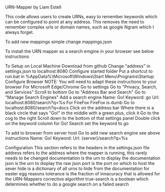 URN-Mapper by Liam Estell

This code allows users to create URNs, easy to remember keywords which can be configured to point at any address.
This removes the need to remember complex urls or domain names, such as google Ngram which I always forget.

To add new mappings simple change mappings.json

To install the URN mapper as a search emgine in your browser see below instructions

To Setup on Local Machine
    Download from github
    Change "address" in settings.json to localhost:8080
    Configure started folder
        Put a shortcut to run.bat in %AppData%\Microsoft\Windows\Start Menu\Programs\Startup
    Configure Browser
        NOTE: You will need to adapt these instructions to your browser
        For Microsoft Edge/Chrome
            Go to settings
            Go to "Privacy, Search, and Services"
            Scroll to bottom
            Go to "Address Bar and Search"
            Go to "Manage Search Engines"
            Add a search engine
                Name: Go!
                Keyword: go
                Url: localhost:8080/search?q=%s
	For FireFox
		FireFox is dumb
		Go to localhost:8080/search?q=docs
		Click on the address bar
		Where there is a black circle that says "Go!" in the middle with a green plus, click it
		Go to the cog to the right
		Scroll down to the bottom of that settings panel
		Double click on the keyword column for Go! Search
		set the keyword to go

To add to browser from server host
    Go to add new search engine
        see above instructions
        Name: Go!
        Keyword: 
        Url: {server}/search?q=%s

Configuration
    This section refers to the headers in the settings.json file
    address refers to the address where the mapper is running, this rarely needs to be changed
    documentation is the urn to display the documentation
    json is the urn to display the raw json
    port is the port on which to host the sever
    hide is a dictionary of all urns to hide from the documentation for easter egg reasons
    tolerance is the fraction of innacuracy that is allowed for the URN-Mappers corrective algorithm
    true-search is a boolean which determines whether to do a google search on a failed search